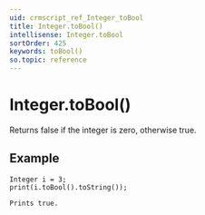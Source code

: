 ```yaml
---
uid: crmscript_ref_Integer_toBool
title: Integer.toBool()
intellisense: Integer.toBool
sortOrder: 425
keywords: toBool()
so.topic: reference
---
```


# Integer.toBool()

Returns false if the integer is zero, otherwise true.

## Example
    
    Integer i = 3;
    print(i.toBool().toString());
    
    Prints true.

